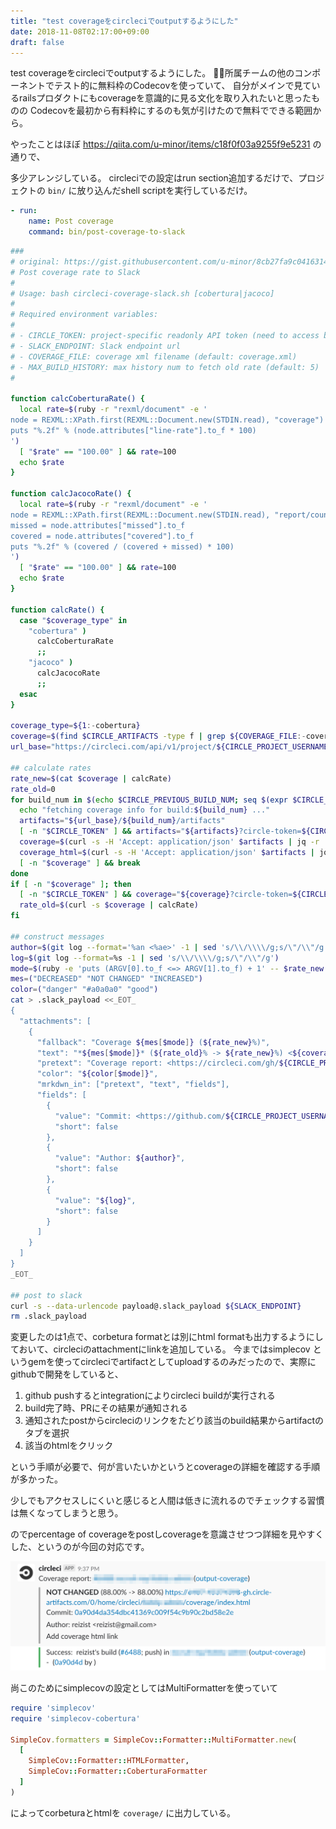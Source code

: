```yaml
---
title: "test coverageをcircleciでoutputするようにした"
date: 2018-11-08T02:17:00+09:00
draft: false
---
```


test coverageをcircleciでoutputするようにした。
所属チームの他のコンポーネントでテスト的に無料枠のCodecovを使っていて、
自分がメインで見ているrailsプロダクトにもcoverageを意識的に見る文化を取り入れたいと思ったものの
Codecovを最初から有料枠にするのも気が引けたので無料でできる範囲から。

やったことはほぼ https://qiita.com/u-minor/items/c18f0f03a9255f9e5231 の通りで、

多少アレンジしている。
circleciでの設定はrun section追加するだけで、プロジェクトの `bin/` に放り込んだshell scriptを実行しているだけ。

```yml:config.yml
- run:
    name: Post coverage
    command: bin/post-coverage-to-slack
```

```sh
###
# original: https://gist.githubusercontent.com/u-minor/8cb27fa9c04163142ebd/raw/circleci-coverage-slack
# Post coverage rate to Slack
#
# Usage: bash circleci-coverage-slack.sh [cobertura|jacoco]
#
# Required environment variables:
#
# - CIRCLE_TOKEN: project-specific readonly API token (need to access build artifacts for others)
# - SLACK_ENDPOINT: Slack endpoint url
# - COVERAGE_FILE: coverage xml filename (default: coverage.xml)
# - MAX_BUILD_HISTORY: max history num to fetch old rate (default: 5)
#

function calcCoberturaRate() {
  local rate=$(ruby -r "rexml/document" -e '
node = REXML::XPath.first(REXML::Document.new(STDIN.read), "coverage")
puts "%.2f" % (node.attributes["line-rate"].to_f * 100)
')
  [ "$rate" == "100.00" ] && rate=100
  echo $rate
}

function calcJacocoRate() {
  local rate=$(ruby -r "rexml/document" -e '
node = REXML::XPath.first(REXML::Document.new(STDIN.read), "report/counter[@type=\"LINE\"]")
missed = node.attributes["missed"].to_f
covered = node.attributes["covered"].to_f
puts "%.2f" % (covered / (covered + missed) * 100)
')
  [ "$rate" == "100.00" ] && rate=100
  echo $rate
}

function calcRate() {
  case "$coverage_type" in
    "cobertura" )
      calcCoberturaRate
      ;;
    "jacoco" )
      calcJacocoRate
      ;;
  esac
}

coverage_type=${1:-cobertura}
coverage=$(find $CIRCLE_ARTIFACTS -type f | grep ${COVERAGE_FILE:-coverage.xml})
url_base="https://circleci.com/api/v1/project/${CIRCLE_PROJECT_USERNAME}/${CIRCLE_PROJECT_REPONAME}"

## calculate rates
rate_new=$(cat $coverage | calcRate)
rate_old=0
for build_num in $(echo $CIRCLE_PREVIOUS_BUILD_NUM; seq $(expr $CIRCLE_BUILD_NUM - 1) -1 1 | head -n ${MAX_BUILD_HISTORY:-5}); do
  echo "fetching coverage info for build:${build_num} ..."
  artifacts="${url_base}/${build_num}/artifacts"
  [ -n "$CIRCLE_TOKEN" ] && artifacts="${artifacts}?circle-token=${CIRCLE_TOKEN}"
  coverage=$(curl -s -H 'Accept: application/json' $artifacts | jq -r '.[].url' | grep ${COVERAGE_FILE:-coverage.xml})
  coverage_html=$(curl -s -H 'Accept: application/json' $artifacts | jq -r '.[].url' | grep index.html)
  [ -n "$coverage" ] && break
done
if [ -n "$coverage" ]; then
  [ -n "$CIRCLE_TOKEN" ] && coverage="${coverage}?circle-token=${CIRCLE_TOKEN}"
  rate_old=$(curl -s $coverage | calcRate)
fi

## construct messages
author=$(git log --format='%an <%ae>' -1 | sed 's/\\/\\\\/g;s/\"/\\"/g')
log=$(git log --format=%s -1 | sed 's/\\/\\\\/g;s/\"/\\"/g')
mode=$(ruby -e 'puts (ARGV[0].to_f <=> ARGV[1].to_f) + 1' -- $rate_new $rate_old)
mes=("DECREASED" "NOT CHANGED" "INCREASED")
color=("danger" "#a0a0a0" "good")
cat > .slack_payload <<_EOT_
{
  "attachments": [
    {
      "fallback": "Coverage ${mes[$mode]} (${rate_new}%)",
      "text": "*${mes[$mode]}* (${rate_old}% -> ${rate_new}%) <${coverage_html}>",
      "pretext": "Coverage report: <https://circleci.com/gh/${CIRCLE_PROJECT_USERNAME}/${CIRCLE_PROJECT_REPONAME}/${CIRCLE_BUILD_NUM}|#${CIRCLE_BUILD_NUM}> <https://circleci.com/gh/${CIRCLE_PROJECT_USERNAME}/${CIRCLE_PROJECT_REPONAME}|${CIRCLE_PROJECT_USERNAME}/${CIRCLE_PROJECT_REPONAME}> (<https://circleci.com/gh/${CIRCLE_PROJECT_USERNAME}/${CIRCLE_PROJECT_REPONAME}/tree/${CIRCLE_BRANCH}|${CIRCLE_BRANCH}>)",
      "color": "${color[$mode]}",
      "mrkdwn_in": ["pretext", "text", "fields"],
      "fields": [
        {
          "value": "Commit: <https://github.com/${CIRCLE_PROJECT_USERNAME}/${CIRCLE_PROJECT_REPONAME}/commit/${CIRCLE_SHA1}|${CIRCLE_SHA1}>",
          "short": false
        },
        {
          "value": "Author: ${author}",
          "short": false
        },
        {
          "value": "${log}",
          "short": false
        }
      ]
    }
  ]
}
_EOT_

## post to slack
curl -s --data-urlencode payload@.slack_payload ${SLACK_ENDPOINT}
rm .slack_payload
```

変更したのは1点で、corbetura formatとは別にhtml formatも出力するようにしておいて、circleciのattachmentにlinkを追加している。
今まではsimplecov というgemを使ってcircleciでartifactとしてuploadするのみだったので、実際にgithubで開発をしていると、

1. github pushするとintegrationによりcircleci buildが実行される
2. build完了時、PRにその結果が通知される
3. 通知されたpostからcircleciのリンクをたどり該当のbuild結果からartifactのタブを選択
4. 該当のhtmlをクリック

という手順が必要で、何が言いたいかというとcoverageの詳細を確認する手順が多かった。

少しでもアクセスしにくいと感じると人間は低きに流れるのでチェックする習慣は無くなってしまうと思う。

のでpercentage of coverageをpostしcoverageを意識させつつ詳細を見やすくした、というのが今回の対応です。

![slack attachment](/output-coverage-slack/simplecov.png)

尚このためにsimplecovの設定としてはMultiFormatterを使っていて

```rb
require 'simplecov'
require 'simplecov-cobertura'

SimpleCov.formatters = SimpleCov::Formatter::MultiFormatter.new(
  [
    SimpleCov::Formatter::HTMLFormatter,
    SimpleCov::Formatter::CoberturaFormatter
  ]
)
```

によってcorbeturaとhtmlを `coverage/` に出力している。
